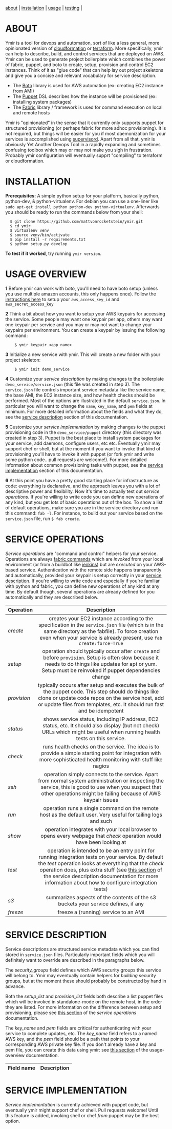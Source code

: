 [about](#about) | [installation](#installation) | [usage](#usage) | [testing](#testing) |


<a name="about">ABOUT</a>
=========================
Ymir is a tool for devops and automation, sort of like a less general, more opinionated version of [cloudformation](#) or [terraform](#).  More specifically, ymir can help to describe, build, and control services that are deployed on AWS.  Ymir can be used to generate project boilerplate which combines the power of fabric, puppet, and boto to create, setup, provision and control EC2 instances.  Think of it as "glue code" that can help lay out project skeletons and give you a concise and relevant vocabulary for service description.

  * The [Boto](http://boto.readthedocs.org/en/latest/) library is used for AWS automation (ex: creating EC2 instance from AMI)
  * The [Puppet](https://puppetlabs.com/puppet/what-is-puppet) DSL describes how the instance will be provisioned (ex: installing system packages)
  * The [Fabric](http://docs.fabfile.org/en/latest/tutorial.html) library / framework is used for command execution on local and remote hosts

Ymir is "opinionated" in the sense that it currently only supports puppet for structured provisioning (or perhaps fabric for more adhoc provisioning). It is not required, but things will be easier for you if most daemonization for your services is accomplished using [supervisord](#).  Apart from all that, ymir is obviously Yet Another Devops Tool in a rapidly expanding and sometimes confusing toolbox which may or may not make you sigh in frustration.  Probably ymir configuration will eventually supprt "compiling" to terraform or cloudformation.

<a name="installation">INSTALLATION</a>
=======================================

**Prerequisites:** A simple python setup for your platform, basically python, python-dev, & python-virtualenv.  For debian you can use a one-liner like `sudo apt-get install python python-dev python-virtualenv`.   Afterwards you should be ready to run the commands below from your shell:

```shell
  $ git clone https://github.com/mattvonrocketstein/ymir.git
  $ cd ymir
  $ virtualenv venv
  $ source venv/bin/activate
  $ pip install -r requirements.txt
  $ python setup.py develop
```

**To test if it worked**, try running `ymir version`.

<a name="usage">USAGE OVERVIEW</a>
===================================

**1** Before ymir can work with boto, you'll need to have boto setup (unless you use multiple amazon accounts, this only happens once).  Follow the [instructions here](http://boto.readthedocs.org/en/latest/boto_config_tut.html) to setup your `aws_access_key_id` and `aws_secret_access_key`

**2** Think a bit about how you want to setup your AWS keypairs for accessing the service.  Some people may want one keypair per app, others may want one keypair per service and you may or may not want to change your keypairs per environment.  You can create a keypair by issuing the following command:

```shell
    $ ymir keypair <app_name>
```

**3** Initialize a new service with ymir.  This will create a new folder with your project skeleton:

```shell
    $ ymir init demo_service
```

**4** Customize your *service description* by making changes to the boilerplate `demo_service/service.json` (this file was created in step 3). The `service.json` file controls important service metadata like the service name, the base AMI, the EC2 instance size, and how health checks should be performed.  Most of the options are illustrated in the default `service.json`.  In particular you will want to change the `name`, `key_name`, and `pem` fields at minimum.  For more detailed information about the fields and what they do, see the [service description](#service-description) section of this documentation.

**5** Customize your *service implementation* by making changes to the puppet provisioning code in the `demo_service/puppet` directory (this directory was created in step 3).  Puppet is the best place to install system packages for your service, add daemons, configure users, etc etc.  Eventually ymir may support chef or shell, but at the moment if you want to invoke that kind of provisioning you'll have to invoke it with puppet (or fork ymir and write some python code.. pull requests are welcome!).  For more detailed information about common provisioning tasks with puppet, see the [service implementation](#service-implementation) section of this documentation.

**6**  At this point you have a pretty good starting place for infrastructure as code: everything is declarative, and the approach leaves you with a lot of descriptive power and flexibility.  Now it's time to actually test out *service operations*.  If you're willing to write code you can define new operations of any kind, but you get lots of basic operations out of the box.  To show a list of default operations, make sure you are in the service directory and run this command: `fab -l`.  For instance, to build out your service based on the `service.json` file, run `$ fab create`.

<a name="service-operations">SERVICE OPERATIONS</a>
=====================================================

*Service operations* are "command and control" helpers for your service.  Operations are always [fabric commands](#) which are _invoked_ from your local environment (or from a buildbot like [jenkins](#)) but are _executed_ on your AWS-based service.  Authentication with the remote side happens transparently and automatically, provided your keypair is setup correctly in your [service description](#service-description).   If you're willing to write code and especially if you're familiar with python and fabric, you can define new operations of any kind at any time.  By default though, several operations are already defined for you automatically and they are described below.

| Operation        | Description           |
| ------------- |:-------------:|
| *create*    | creates your EC2 instance according to the specification in the `service.json` file (which is in the same directory as the fabfile).  To force creation even when your service is already present, use `fab create:force=True` |
| *setup*     | operation should typically occur after `create` and before `provision`.  Setup is often slow because it needs to do things like updates for apt or yum.  Setup must be reinvoked if puppet dependencies change |
| *provision* | typically occurs after setup and executes the bulk of the puppet code.  This step should do things like clone or update code repos on the service host, add or update files from templates, etc.  It should run fast and be idempotent |
| *status*    | shows service status, including IP address, EC2 status, etc.  It should also display (but not check) URLs which might be useful when running health tests on this service. |
| *check*    | runs health checks on the service.  The idea is to provide a simple starting point for integration with more sophisticated health monitoring with stuff like nagios |
| *ssh*     | operation simply connects to the service.  Apart from normal system administration or inspecting the service, this is good to use when you suspect that other operations might be failing because of AWS keypair issues |
| *run*     | operation runs a single command on the remote host as the default user.  Very useful for tailing logs and such |
| *show*    | operation integrates with your local browser to opens every webpage that *check* operation would have been looking at |
| *test*    | operation is intended to be an entry point for running integration tests on your service.  By default the *test* operation looks at everything that the *check* operation does, plus extra stuff (see [this section](#) of the service description documentation for more information about how to configure integration tests) |
| *s3*      | summarizes aspects of the contents of the s3 buckets your service defines, if any |
| *freeze*      | freeze a (running) service to an AMI |



<a name="service-description">SERVICE DESCRIPTION</a>
=======================================================

Service descriptions are structured service metadata which you can find stored in `service.json` files.  Particularly important fields which you will definitely want to override are described in the paragraphs below.

The *security_groups* field defines which AWS security groups this service will belong to.  Ymir may eventually contain helpers for *building* security groups, but at the moment these should probably be constructed by hand in advance.

Both the *setup_list* and *provision_list* fields both describe a list puppet files which will be invoked in standalone-mode on the remote host, in the order they are listed.  For more information on the difference between setup and provisioning, please see [this section]() of the *service operations* documentation.

The *key_name* and *pem* fields are critical for authenticating with your service to complete updates, etc.  The *key_name* field refers to a named AWS key, and the *pem* field should be a path that points to your corresponding AWS private key file.  If you don't already have a key and pem file, you can create this data using ymir: see [this section](#) of the usage-overview documentation.


| Field name | Description |
-------------|-------------|

<a name="service-implementation">SERVICE IMPLEMENTATION</a>
============================================================

*Service implementation* is currently achieved with puppet code, but eventually ymir might support chef or shell.
  Pull requests welcome!  Until this feature is added, invoking shell or chef *from* puppet may be the best option.

